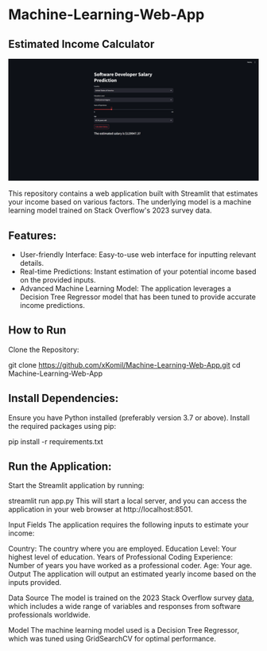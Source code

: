 # Machine-Learning-Web-App
## Estimated Income Calculator

![alt text](image.png)

This repository contains a web application built with Streamlit that estimates your income based on various factors. The underlying model is a machine learning model trained on Stack Overflow's 2023 survey data.

## Features:
- User-friendly Interface: Easy-to-use web interface for inputting relevant details.
- Real-time Predictions: Instant estimation of your potential income based on the provided inputs.
- Advanced Machine Learning Model: The application leverages a Decision Tree Regressor model that has been tuned to provide accurate income predictions.
## How to Run
Clone the Repository:

git clone https://github.com/xKomil/Machine-Learning-Web-App.git
cd Machine-Learning-Web-App

## Install Dependencies:
Ensure you have Python installed (preferably version 3.7 or above). Install the required packages using pip:

pip install -r requirements.txt

## Run the Application:
Start the Streamlit application by running:

streamlit run app.py
This will start a local server, and you can access the application in your web browser at http://localhost:8501.

Input Fields
The application requires the following inputs to estimate your income:

Country: The country where you are employed.
Education Level: Your highest level of education.
Years of Professional Coding Experience: Number of years you have worked as a professional coder.
Age: Your age.
Output
The application will output an estimated yearly income based on the inputs provided.

Data Source
The model is trained on the 2023 Stack Overflow survey [data](https://survey.stackoverflow.co), which includes a wide range of variables and responses from software professionals worldwide.

Model
The machine learning model used is a Decision Tree Regressor, which was tuned using GridSearchCV for optimal performance.

